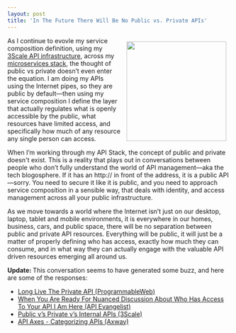 ```yaml
---
layout: post
title: 'In The Future There Will Be No Public vs. Private APIs'
---
```

<p><img style="padding: 10px;" src="https://s3.amazonaws.com/kinlane-productions/bw-icons/bw-open.png" alt="" width="225" align="right" /></p>
<p>As I continue to evovle my service composition definition, using my <a href="http://bit.ly/1cHBhd5">3Scale API infrastructure</a>, across my <a href="https://kin-lane.github.io/master/">microservices stack</a>, the thought of public vs private doesn&rsquo;t even enter the equation. I am doing my APIs using the Internet pipes, so they are public by default&mdash;then using my service composition I define the layer that actually regulates what is openly accessible by the public, what resources have limited access, and specifically how much of any resource any single person can access.</p>
<p>When I&rsquo;m working through my API Stack, the concept of public and private doesn't exist. This is a reality that plays out in conversations between people who don&rsquo;t fully understand the world of API management&mdash;aka the tech blogosphere. If it has an http:// in front of the address, it is a public API&mdash;sorry. You need to secure it like it is public, and you need to approach service composition in a sensible way, that deals with identity, and access management across all your public infrastructure.</p>
<p>As we move towards a world where the Internet isn&rsquo;t just on our desktop, laptop, tablet and mobile environments, it is everywhere in our homes, business, cars, and public space, there will be no separation between public and private API resources. Everything will be public, it will just be a matter of properly defining who has access, exactly how much they can consume, and in what way they can actually engage with the valuable API driven resources emerging all around us.</p>
<p><strong>Update: </strong>This conversation seems to have generated some buzz, and here are some of the responses:</p>
<ul>
<li><a href="http://www.programmableweb.com/news/long-live-private-api/analysis/2015/02/06">Long Live The Private API (ProgrammableWeb)</a></li>
<a href="http://www.programmableweb.com/news/long-live-private-api/analysis/2015/02/06"> </a>
<li><a href="http://www.programmableweb.com/news/long-live-private-api/analysis/2015/02/06"></a><a href="http://apievangelist.com/2015/02/06/when-you-are-ready-for-nuanced-discussion-about-who-has-access-to-your-api-i-am-here/">When You Are Ready For Nuanced Discussion About Who Has Access To Your API I Am Here (API Evangelist)</a></li>
<a href="http://apievangelist.com/2015/02/06/when-you-are-ready-for-nuanced-discussion-about-who-has-access-to-your-api-i-am-here/"> </a>
<li><a href="http://apievangelist.com/2015/02/06/when-you-are-ready-for-nuanced-discussion-about-who-has-access-to-your-api-i-am-here/"></a><a href="http://www.3scale.net/2015/02/public-vs-private-vs-internal-apis/">Public v&rsquo;s Private v&rsquo;s Internal APIs (3Scale)</a></li>
<a href="http://www.3scale.net/2015/02/public-vs-private-vs-internal-apis/"> </a>
<li><a href="http://www.3scale.net/2015/02/public-vs-private-vs-internal-apis/"></a><a href="http://www.soatothecloud.com/2015/02/this-week-there-has-been-great.html">API Axes - Categorizing APIs (Axway)</a></li>
<a href="http://www.soatothecloud.com/2015/02/this-week-there-has-been-great.html"> </a>
</ul>